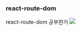 ### react-route-dom
<p>react-route-dom 공부한거</>
<img src = "https://user-images.githubusercontent.com/104333938/207763256-015ee371-7da9-4054-90c6-e1cad0c4852b.png" />

